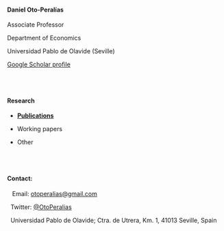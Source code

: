 #### Daniel Oto-Peralías

Associate Professor

Department of Economics

Universidad Pablo de Olavide (Seville)

[Google Scholar profile](https://scholar.google.co.uk/citations?user=AUO5R7QAAAAJ&hl=en)

<br/><br/>

#### Research

* <span style="color:blue">[**Publications**](https://otoperalias.github.io/Publications)</span>

* Working papers

* Other

<br/><br/>

#### Contact:

&nbsp;&nbsp; Email: [<u>otoperalias@gmail.com</u>](mailto:otoperalias@gmail.com)

&nbsp;&nbsp;Twitter: [@OtoPeralias](https://twitter.com/OtoPeralias)

&nbsp;&nbsp;Universidad Pablo de Olavide; Ctra. de Utrera, Km. 1, 41013 Seville, Spain


